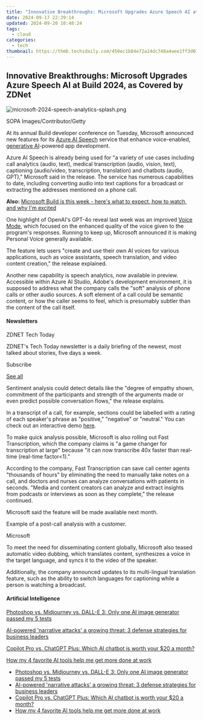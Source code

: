 ```yaml
---
title: "Innovative Breakthroughs: Microsoft Upgrades Azure Speech AI at Build 2024, as Covered by ZDNet"
date: 2024-09-17 22:39:14
updated: 2024-09-20 10:48:24
tags:
  - cloud
categories:
  - tech
thumbnail: https://thmb.techidaily.com/450ec1b84e72a24dc748a4aee1ff3d014e9229d42ab5bd65b8cf7e7b256ed53c.jpg
---
```


## Innovative Breakthroughs: Microsoft Upgrades Azure Speech AI at Build 2024, as Covered by ZDNet

![microsoft-2024-speech-analytics-splash.png](https://www.zdnet.com/a/img/resize/9f3aed47fc59fca43122e3bf179e0ceb0180ea7d/2024/05/21/98a906ce-4321-4c70-b470-f575cd8554c4/gettyimages-1843512534.jpg?auto=webp&width=1280)

SOPA Images/Contributor/Getty

At its annual Build developer conference on Tuesday, Microsoft announced new features for its [Azure AI Speech](https://azure.microsoft.com/en-us/products/ai-services/ai-speech) service that enhance voice-enabled, [generative AI](https://www.zdnet.com/article/what-is-generative-ai-and-why-is-it-so-popular-heres-everything-you-need-to-know/)\-powered app development.

Azure AI Speech is already being used for "a variety of use cases including call analytics (audio, text), medical transcription (audio, vision, text), captioning (audio/video, transcription, translation) and chatbots (audio, GPT)," Microsoft said in the release. The service has numerous capabilities to date, including converting audio into text captions for a broadcast or extracting the addresses mentioned on a phone call. 

**Also:** [Microsoft Build is this week - here's what to expect, how to watch, and why I'm excited](https://www.zdnet.com/article/microsoft-build-is-this-week-heres-what-to-expect-how-to-watch-and-why-im-excited/)

One highlight of OpenAI's GPT-4o reveal last week was an improved [Voice Mode](https://www.zdnet.com/article/6-ways-openai-just-supercharged-chatgpt-for-free-users/), which focused on the enhanced quality of the voice given to the program's responses. Running to keep up, Microsoft announced it is making Personal Voice generally available. 

The feature lets users "create and use their own AI voices for various applications, such as voice assistants, speech translation, and video content creation," the release explained. 

Another new capability is speech analytics, now available in preview. Accessible within Azure AI Studio, Adobe's development environment, it is supposed to address what the company calls the "soft" analysis of phone calls or other audio sources. A soft element of a call could be semantic content, or how the caller seems to feel, which is presumably subtler than the content of the call itself.

#### Newsletters

ZDNET Tech Today

ZDNET's Tech Today newsletter is a daily briefing of the newest, most talked about stories, five days a week.

 Subscribe

[See all](https://www.zdnet.com/newsletters/)

Sentiment analysis could detect details like the "degree of empathy shown, commitment of the participants and strength of the arguments made or even predict possible conversation flows," the release explains. 

In a transcript of a call, for example, sections could be labelled with a rating of each speaker's phrase as "positive," "negative" or "neutral." You can check out an interactive demo [here](https://ai.azure.com/explore/aiservices/speech/speechanalytics). 

To make quick analysis possible, Microsoft is also rolling out Fast Transcription, which the company claims is "a game changer for transcription at large" because "it can now transcribe 40x faster than real-time (real-time factor<1)." 

According to the company, Fast Transcription can save call center agents "thousands of hours" by eliminating the need to manually take notes on a call, and doctors and nurses can analyze conversations with patients in seconds. "Media and content creators can analyze and extract insights from podcasts or interviews as soon as they complete," the release continued.

Microsoft said the feature will be made available next month. 

Example of a post-call analysis with a customer. 

Microsoft

To meet the need for disseminating content globally, Microsoft also teased automatic video dubbing, which translates content, synthesizes a voice in the target language, and syncs it to the video of the speaker. 

Additionally, the company announced updates to its multi-lingual translation feature, such as the ability to switch languages for captioning while a person is watching a broadcast.

#### Artificial Intelligence

[Photoshop vs. Midjourney vs. DALL-E 3: Only one AI image generator passed my 5 tests](https://www.zdnet.com/article/is-photoshops-new-text-to-image-as-good-as-midjourney-and-dall-e-we-test-it-and-see/ "Photoshop vs. Midjourney vs. DALL-E 3: Only one AI image generator passed my 5 tests")

[AI-powered 'narrative attacks' a growing threat: 3 defense strategies for business leaders](https://www.zdnet.com/article/ai-powered-narrative-attacks-a-growing-threat-3-defense-strategies-for-business-leaders/ "AI-powered 'narrative attacks' a growing threat: 3 defense strategies for business leaders")

[Copilot Pro vs. ChatGPT Plus: Which AI chatbot is worth your $20 a month?](https://www.zdnet.com/article/copilot-pro-vs-chatgpt-plus-which-is-ai-chatbot-is-worth-your-20-a-month/ "Copilot Pro vs. ChatGPT Plus: Which AI chatbot is worth your $20 a month?")

[How my 4 favorite AI tools help me get more done at work](https://www.zdnet.com/article/how-my-4-favorite-ai-tools-help-me-get-more-done-at-work/ "How my 4 favorite AI tools help me get more done at work")

* [Photoshop vs. Midjourney vs. DALL-E 3: Only one AI image generator passed my 5 tests](https://www.zdnet.com/article/is-photoshops-new-text-to-image-as-good-as-midjourney-and-dall-e-we-test-it-and-see/ "Photoshop vs. Midjourney vs. DALL-E 3: Only one AI image generator passed my 5 tests")
* [AI-powered 'narrative attacks' a growing threat: 3 defense strategies for business leaders](https://www.zdnet.com/article/ai-powered-narrative-attacks-a-growing-threat-3-defense-strategies-for-business-leaders/ "AI-powered 'narrative attacks' a growing threat: 3 defense strategies for business leaders")
* [Copilot Pro vs. ChatGPT Plus: Which AI chatbot is worth your $20 a month?](https://www.zdnet.com/article/copilot-pro-vs-chatgpt-plus-which-is-ai-chatbot-is-worth-your-20-a-month/ "Copilot Pro vs. ChatGPT Plus: Which AI chatbot is worth your $20 a month?")
* [How my 4 favorite AI tools help me get more done at work](https://www.zdnet.com/article/how-my-4-favorite-ai-tools-help-me-get-more-done-at-work/ "How my 4 favorite AI tools help me get more done at work")

<ins class="adsbygoogle"
     style="display:block"
     data-ad-format="autorelaxed"
     data-ad-client="ca-pub-7571918770474297"
     data-ad-slot="1223367746"></ins>



<ins class="adsbygoogle"
     style="display:block"
     data-ad-client="ca-pub-7571918770474297"
     data-ad-slot="8358498916"
     data-ad-format="auto"
     data-full-width-responsive="true"></ins>
